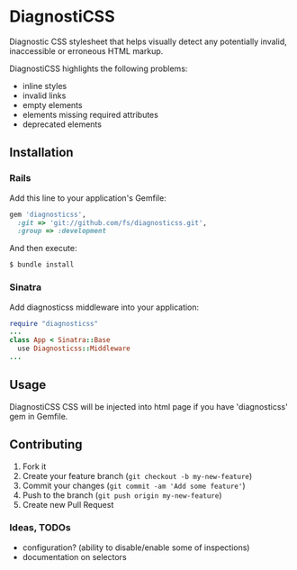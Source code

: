 # DiagnostiCSS

Diagnostic CSS stylesheet that helps visually detect any
potentially invalid, inaccessible or erroneous HTML markup.

DiagnostiCSS highlights the following problems:

* inline styles
* invalid links
* empty elements
* elements missing required attributes
* deprecated elements

## Installation

### Rails

Add this line to your application's Gemfile:

```ruby
gem 'diagnosticss',
  :git => 'git://github.com/fs/diagnosticss.git',
  :group => :development
```

And then execute:

    $ bundle install

### Sinatra

Add diagnosticss middleware into your application:

```ruby
require "diagnosticss"
...
class App < Sinatra::Base
  use Diagnosticss::Middleware
...
```

## Usage

DiagnostiCSS CSS will be injected into html page if you have 'diagnosticss' gem
in Gemfile.

## Contributing

1. Fork it
2. Create your feature branch (`git checkout -b my-new-feature`)
3. Commit your changes (`git commit -am 'Add some feature'`)
4. Push to the branch (`git push origin my-new-feature`)
5. Create new Pull Request

### Ideas, TODOs

* configuration? (ability to disable/enable some of inspections)
* documentation on selectors
